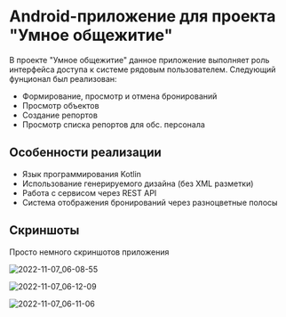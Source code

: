 # Android-приложение для проекта "Умное общежитие"
В проекте "Умное общежитие" данное приложение выполняет роль интерфейса доступа к системе рядовым пользователем. Следующий фунционал был реализован:
- Формирование, просмотр и отмена бронирований
- Просмотр объектов
- Создание репортов
- Просмотр списка репортов для обс. персонала

## Особенности реализации
- Язык программирования Kotlin
- Использование генерируемого дизайна (без XML разметки)
- Работа с сервисом через REST API
- Система отображения бронирований через разноцветные полосы

## Скриншоты
Просто немного скриншотов приложения

![2022-11-07_06-08-55](https://user-images.githubusercontent.com/40498648/200218557-1a5757ab-9640-48be-a780-d05defe7f7ae.png)

![2022-11-07_06-12-09](https://user-images.githubusercontent.com/40498648/200218741-d2a50a5a-8de2-4900-b701-0bbd6d6924cd.png)

![2022-11-07_06-11-06](https://user-images.githubusercontent.com/40498648/200218633-39175a13-e0c6-4fa1-9222-80cf1c4c777a.png)
